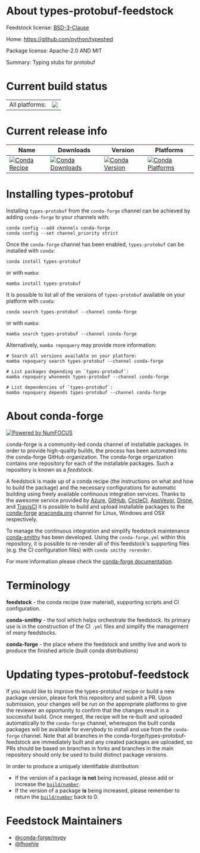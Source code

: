About types-protobuf-feedstock
==============================

Feedstock license: [BSD-3-Clause](https://github.com/conda-forge/types-protobuf-feedstock/blob/main/LICENSE.txt)

Home: https://github.com/python/typeshed

Package license: Apache-2.0 AND MIT

Summary: Typing stubs for protobuf

Current build status
====================


<table><tr><td>All platforms:</td>
    <td>
      <a href="https://dev.azure.com/conda-forge/feedstock-builds/_build/latest?definitionId=13193&branchName=main">
        <img src="https://dev.azure.com/conda-forge/feedstock-builds/_apis/build/status/types-protobuf-feedstock?branchName=main">
      </a>
    </td>
  </tr>
</table>

Current release info
====================

| Name | Downloads | Version | Platforms |
| --- | --- | --- | --- |
| [![Conda Recipe](https://img.shields.io/badge/recipe-types--protobuf-green.svg)](https://anaconda.org/conda-forge/types-protobuf) | [![Conda Downloads](https://img.shields.io/conda/dn/conda-forge/types-protobuf.svg)](https://anaconda.org/conda-forge/types-protobuf) | [![Conda Version](https://img.shields.io/conda/vn/conda-forge/types-protobuf.svg)](https://anaconda.org/conda-forge/types-protobuf) | [![Conda Platforms](https://img.shields.io/conda/pn/conda-forge/types-protobuf.svg)](https://anaconda.org/conda-forge/types-protobuf) |

Installing types-protobuf
=========================

Installing `types-protobuf` from the `conda-forge` channel can be achieved by adding `conda-forge` to your channels with:

```
conda config --add channels conda-forge
conda config --set channel_priority strict
```

Once the `conda-forge` channel has been enabled, `types-protobuf` can be installed with `conda`:

```
conda install types-protobuf
```

or with `mamba`:

```
mamba install types-protobuf
```

It is possible to list all of the versions of `types-protobuf` available on your platform with `conda`:

```
conda search types-protobuf --channel conda-forge
```

or with `mamba`:

```
mamba search types-protobuf --channel conda-forge
```

Alternatively, `mamba repoquery` may provide more information:

```
# Search all versions available on your platform:
mamba repoquery search types-protobuf --channel conda-forge

# List packages depending on `types-protobuf`:
mamba repoquery whoneeds types-protobuf --channel conda-forge

# List dependencies of `types-protobuf`:
mamba repoquery depends types-protobuf --channel conda-forge
```


About conda-forge
=================

[![Powered by
NumFOCUS](https://img.shields.io/badge/powered%20by-NumFOCUS-orange.svg?style=flat&colorA=E1523D&colorB=007D8A)](https://numfocus.org)

conda-forge is a community-led conda channel of installable packages.
In order to provide high-quality builds, the process has been automated into the
conda-forge GitHub organization. The conda-forge organization contains one repository
for each of the installable packages. Such a repository is known as a *feedstock*.

A feedstock is made up of a conda recipe (the instructions on what and how to build
the package) and the necessary configurations for automatic building using freely
available continuous integration services. Thanks to the awesome service provided by
[Azure](https://azure.microsoft.com/en-us/services/devops/), [GitHub](https://github.com/),
[CircleCI](https://circleci.com/), [AppVeyor](https://www.appveyor.com/),
[Drone](https://cloud.drone.io/welcome), and [TravisCI](https://travis-ci.com/)
it is possible to build and upload installable packages to the
[conda-forge](https://anaconda.org/conda-forge) [anaconda.org](https://anaconda.org/)
channel for Linux, Windows and OSX respectively.

To manage the continuous integration and simplify feedstock maintenance
[conda-smithy](https://github.com/conda-forge/conda-smithy) has been developed.
Using the ``conda-forge.yml`` within this repository, it is possible to re-render all of
this feedstock's supporting files (e.g. the CI configuration files) with ``conda smithy rerender``.

For more information please check the [conda-forge documentation](https://conda-forge.org/docs/).

Terminology
===========

**feedstock** - the conda recipe (raw material), supporting scripts and CI configuration.

**conda-smithy** - the tool which helps orchestrate the feedstock.
                   Its primary use is in the construction of the CI ``.yml`` files
                   and simplify the management of *many* feedstocks.

**conda-forge** - the place where the feedstock and smithy live and work to
                  produce the finished article (built conda distributions)


Updating types-protobuf-feedstock
=================================

If you would like to improve the types-protobuf recipe or build a new
package version, please fork this repository and submit a PR. Upon submission,
your changes will be run on the appropriate platforms to give the reviewer an
opportunity to confirm that the changes result in a successful build. Once
merged, the recipe will be re-built and uploaded automatically to the
`conda-forge` channel, whereupon the built conda packages will be available for
everybody to install and use from the `conda-forge` channel.
Note that all branches in the conda-forge/types-protobuf-feedstock are
immediately built and any created packages are uploaded, so PRs should be based
on branches in forks and branches in the main repository should only be used to
build distinct package versions.

In order to produce a uniquely identifiable distribution:
 * If the version of a package **is not** being increased, please add or increase
   the [``build/number``](https://docs.conda.io/projects/conda-build/en/latest/resources/define-metadata.html#build-number-and-string).
 * If the version of a package **is** being increased, please remember to return
   the [``build/number``](https://docs.conda.io/projects/conda-build/en/latest/resources/define-metadata.html#build-number-and-string)
   back to 0.

Feedstock Maintainers
=====================

* [@conda-forge/mypy](https://github.com/conda-forge/mypy/)
* [@fhoehle](https://github.com/fhoehle/)

